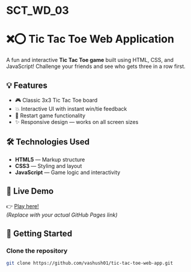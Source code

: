 # SCT_WD_03
# ❌⭕ Tic Tac Toe Web Application

A fun and interactive **Tic Tac Toe game** built using HTML, CSS, and JavaScript! Challenge your friends and see who gets three in a row first.

## 💡 Features

- 🎮 Classic 3x3 Tic Tac Toe board
- 💥 Interactive UI with instant win/tie feedback
- 🔄 Restart game functionality
- ✨ Responsive design — works on all screen sizes

## 🛠️ Technologies Used

- **HTML5** — Markup structure
- **CSS3** — Styling and layout
- **JavaScript** — Game logic and interactivity

## 🎥 Live Demo

👉 [Play here!](https://vashush01.github.io/tic-tac-toe-web-app/)  
*(Replace with your actual GitHub Pages link)*

## 🚀 Getting Started

### Clone the repository

```bash
git clone https://github.com/vashush01/tic-tac-toe-web-app.git
